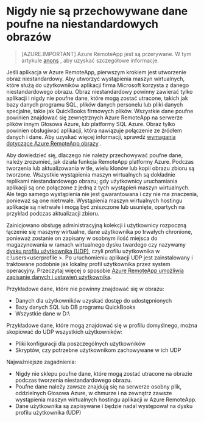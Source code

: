 
<properties
    pageTitle="Nigdy nie są przechowywane dane poufne na niestandardowych obrazów dla Azure RemoteApp | Microsoft Azure"
    description="Więcej informacji na temat wytyczne dotyczące przechowywania danych w niestandardowych obrazów w Azure RemoteApp"
    services="remoteapp"
    documentationCenter=""
    authors="lizap"
    manager="mbaldwin" />

<tags
    ms.service="remoteapp"
    ms.workload="compute"
    ms.tgt_pltfrm="na"
    ms.devlang="na"
    ms.topic="article"
    ms.date="08/15/2016"
    ms.author="elizapo" />


# <a name="never-store-sensitive-data-on-custom-images"></a>Nigdy nie są przechowywane dane poufne na niestandardowych obrazów

> [AZURE.IMPORTANT]
> Azure RemoteApp jest są przerywane. W tym artykule [anons](https://go.microsoft.com/fwlink/?linkid=821148) , aby uzyskać szczegółowe informacje.

Jeśli aplikacja w Azure RemoteApp, pierwszym krokiem jest utworzenie obraz niestandardowy. Aby utworzyć wystąpienia maszyn wirtualnych, które służą do użytkowników aplikacji firma Microsoft korzysta z danego niestandardowego obrazu. Obraz niestandardowy powinny zawierać tylko aplikacji i nigdy nie poufne dane, które mogą zostać utracone, takich jak bazy danych programu SQL, plików danych personelu lub pliki danych specjalne, takie jak QuickBooks firmowych plików. Wszystkie dane poufne powinien znajdować się zewnętrznych Azure RemoteApp na serwerze plików innym Głosowa Azure, lub platformy SQL Azure. Obraz tylko powinien obsługiwać aplikacji, która nawiązuje połączenie ze źródłem danych i dane. Aby uzyskać więcej informacji, sprawdź [wymagania dotyczące Azure RemoteApp obrazy](remoteapp-imagereqs.md) . 

Aby dowiedzieć się, dlaczego nie należy przechowywać poufne dane, należy zrozumieć, jak działa funkcja RemoteApp platformy Azure. Podczas tworzenia lub aktualizowania w tle, wielu klonów lub kopii obrazu zbioru są tworzone. Wszystkie wystąpienia maszyn wirtualnych są dokładnie replikami niestandardowego obrazu; gdy użytkownicy uruchamiania aplikacji są one połączone z jedną z tych wystąpień maszyn wirtualnych. Ale tego samego wystąpienia nie jest gwarantowana i czy nie ma znaczenia, ponieważ są one nietrwałe. Wystąpienia maszyn wirtualnych hostingu aplikacje są nietrwałe i mogą być zniszczone lub usunięte, opartych na przykład podczas aktualizacji zbioru. 

Zainicjowano obsługę administracyjną kolekcji i użytkownicy rozpoczną łączenie się maszyny wirtualne, dane użytkownika po trwałych chronione, ponieważ zostanie on zapisany w osobnym ilość miejsca do magazynowania w ramach wirtualnego dysku twardego czy nazywamy [dysku profilu użytkownika (UDP)](remoteapp-upd.md), czyli profilu użytkownika w c:\users\<userprofile >. Po uruchomieniu aplikacji UDP jest zainstalowany i traktowane podobnie jak lokalny profil użytkownika przez system operacyjny. Przeczytaj więcej o sposobie [Azure RemoteApp umożliwia zapisanie danych i ustawień użytkownika](remoteapp-upd.md).

Przykładowe dane, które nie powinny znajdować się w obrazu:

- Danych dla użytkowników uzyskać dostęp do udostępnionych
- Bazy danych SQL lub DB programu QuickBooks
- Wszystkie dane w D:\

Przykładowe dane, które mogą znajdować się w profilu domyślnego, można skopiować do UDP wszystkich użytkowników:

- Pliki konfiguracji dla poszczególnych użytkowników
- Skryptów, czy potrzebne użytkownikom zachowywane w ich UDP

Najważniejsze zagadnienia:

- Nigdy nie sklepu poufne dane, które mogą zostać utracone na obrazie podczas tworzenia niestandardowego obrazu.
- Poufne dane należy zawsze znajdują się na serwerze osobny plik, oddzielnych Głosowa Azure, w chmurze i na zewnątrz zawsze wystąpienia maszyn wirtualnych hostingu aplikacji w Azure RemoteApp. 
- Dane użytkownika są zapisywane i będzie nadal występował na dysku profilu użytkownika (UDP)


